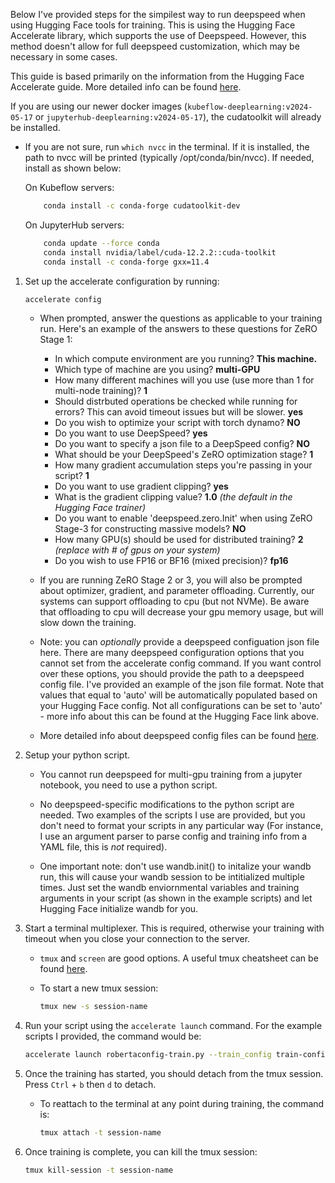 Below I've provided steps for the simpilest way to run deepspeed when using Hugging Face tools for training. This is using the Hugging Face Accelerate library, which supports the use of Deepspeed. However, this method doesn't allow for full deepspeed customization, which may be necessary in some cases.

This guide is based primarily on the information from the Hugging Face Accelerate guide. More detailed info can be found [here](https://huggingface.co/docs/accelerate/en/usage_guides/deepspeed).

If you are using our newer docker images (`kubeflow-deeplearning:v2024-05-17` or `jupyterhub-deeplearning:v2024-05-17`), the cudatoolkit will already be installed. 
* If you are not sure, run `which nvcc` in the terminal. If it is installed, the path to nvcc will be printed (typically /opt/conda/bin/nvcc). If needed, install as shown below:

    On Kubeflow servers:
    ```bash
        conda install -c conda-forge cudatoolkit-dev
    ``` 

    On JupyterHub servers:
    ```bash
        conda update --force conda
        conda install nvidia/label/cuda-12.2.2::cuda-toolkit
        conda install -c conda-forge gxx=11.4
    ``` 

1. Set up the accelerate configuration by running: 
    ```bash
    accelerate config
    ```
    * When prompted, answer the questions as applicable to your training run. Here's an example of the answers to these questions for ZeRO Stage 1:
        * In which compute environment are you running? **This machine.**
        * Which type of machine are you using? **multi-GPU**
        * How many different machines will you use (use more than 1 for multi-node training)? **1**
        * Should distrbuted operations be checked while running for errors? This can avoid timeout issues but will be slower. **yes**
        * Do you wish to optimize your script with torch dynamo? **NO**
        * Do you want to use DeepSpeed? **yes**
        * Do you want to specify a json file to a DeepSpeed config? **NO**
        * What should be your DeepSpeed's ZeRO optimization stage? **1**
        * How many gradient accumulation steps you're passing in your script? **1**
        * Do you want to use gradient clipping? **yes**
        * What is the gradient clipping value? **1.0** *(the default in the Hugging Face trainer)*
        * Do you want to enable 'deepspeed.zero.Init' when using ZeRO Stage-3 for constructing massive models? **NO**
        * How many GPU(s) should be used for distributed training? **2** *(replace with # of gpus on your system)*
        * Do you wish to use FP16 or BF16 (mixed precision)? **fp16**

    * If you are running ZeRO Stage 2 or 3, you will also be prompted about optimizer, gradient, and parameter offloading. Currently, our systems can support offloading to cpu (but not NVMe). Be aware that offloading to cpu will decrease your gpu memory usage, but will slow down the training.

    * Note: you can *optionally* provide a deepspeed configuation json file here. There are many deepspeed configuration options that you cannot set from the accelerate config command. If you want control over these options, you should provide the path to a deepspeed config file. I've provided an example of the json file format. Note that values that equal to 'auto' will be automatically populated based on your Hugging Face config. Not all configurations can be set to 'auto' - more info about this can be found at the Hugging Face link above.

    * More detailed info about deepspeed config files can be found [here](https://www.deepspeed.ai/docs/config-json/).

2. Setup your python script. 
    
    * You cannot run deepspeed for multi-gpu training from a jupyter notebook, you need to use a python script.

    * No deepspeed-specific modifications to the python script are needed. Two examples of the scripts I use are provided, but you don't need to format your scripts in any particular way (For instance, I use an argument parser to parse config and training info from a YAML file, this is *not* required).

    * One important note: don't use wandb.init() to initalize your wandb run, this will cause your wandb session to be intitialized multiple times. Just set the wandb enviornmental variables and training arguments in your script (as shown in the example scripts) and let Hugging Face initialize wandb for you.

3. Start a terminal multiplexer. This is required, otherwise your training with timeout when you close your connection to the server. 
    
    * `tmux` and `screen` are good options. A useful tmux cheatsheet can be found [here](https://tmuxcheatsheet.com/).

    * To start a new tmux session:
        ```bash
        tmux new -s session-name
        ```

4. Run your script using the `accelerate launch` command. For the example scripts I provided, the command would be:
    ```bash
    accelerate launch robertaconfig-train.py --train_config train-config_BALM-paired.yaml
    ```

5. Once the training has started, you should detach from the tmux session. Press `Ctrl` + `b` then `d` to detach.

    * To reattach to the terminal at any point during training, the command is: 
        ```bash
        tmux attach -t session-name
        ```

6. Once training is complete, you can kill the tmux session: 
   
    ```bash
    tmux kill-session -t session-name
    ```
